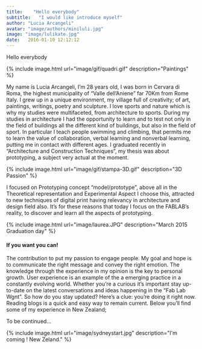 ```yaml
---
title:    "Hello everybody"
subtitle:   "I would like introduce myself"
author: "Lucia Arcangeli"
avatar: "image/authors/miniluli.jpg"
image: "image/lulikate.jpg"
date:   2016-01-10 12:12:12
---
```


Hello everybody 

{% include image.html url="image/gif/quadri.gif" description="Paintings" %}

My name is Lucia Arcangeli, I’m 28 years old, I was born in Cervara di Roma, the highest  municipality of  “Valle dell’Aniene” far 70Km from Rome Italy.
I grew up in a unique  environment, my village full of creativity; of art, paintings, writings, poetry and sculpture.
I  love sports  and nature which is why my studies were multifaceted, from architecture to sports.
During my studies in architecture I had the opportunity to learn and to test not only in the field of buildings all the different kind of buildings, but also in the field of sport. In particular I teach people swimming and climbing, that permits me to learn the value of collaboration, verbal learning and nonverbal learning,  putting me in contact with different ages.
I graduated recently in “Architecture and Construction Techniques”, my thesis was about prototyping, a subject very actual at the moment.

{% include image.html url="image/gif/stampa-3D.gif" description="3D Passion" %}

I focused on Prototyping concept “model/prototype”, above all in the Theoretical representation and Experimental Aspect 
I choose this, attracted to new techniques of digital print having relevancy in architecture and design field also.
It’s  for these reasons that today I focus on the FABLAB’s  reality, to discover and learn all the aspects of prototyping.

{% include image.html url="image/laurea.JPG" description="March 2015 Graduation day" %}

#### If you want you can!

The contribution to put my passion to engage people.
My goal and hope is to communicate the right message and convey the right emotion.
The knowledge through the experience in my opinion  is the key to personal growth.
User experience is an example of the a emerging practice in a constantly evolving world. 
Whether you’re a curious it’s important stay up-to-date on the latest conversations and ideas happening in the “Fab Lab Wgnt”. 
So how do you stay updated? Here’s a clue: you’re doing it right now. Reading blogs is a quick and easy way to remain current. Below you’ll find some of my experience in New Zealand;


To be continued...

{% include image.html url="image/sydneystart.jpg" description="I'm coming ! New Zeland." %}


